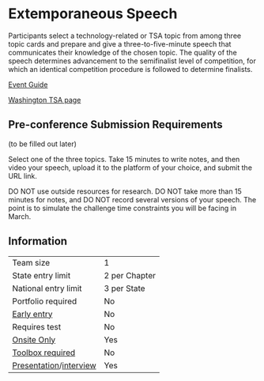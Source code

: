 # Extemporaneous Speech

Participants select a technology-related or TSA topic from among three topic cards and prepare and give a three-to-five-minute speech that communicates their knowledge of the chosen topic. The quality of the speech determines advancement to the semifinalist level of competition, for which an identical competition procedure is followed to determine finalists.

[Event Guide](https://lwsd.sharepoint.com/:b:/r/sites/GR-JHS-TechnologyStudentAssociation-SCA/Shared%20Documents/23-24/Competition/Event%20Guides/HS%20-%20Extemporaneous%20Speech.pdf)

[Washington TSA page](https://www.washingtontsa.org/high-school-events/extemporaneous-speech)

## Pre-conference Submission Requirements

(to be filled out later)

Select one of the three topics. Take 15 minutes to write notes, and then video your speech, upload it to the platform of your choice, and submit the URL link.

DO NOT use outside resources for research. DO NOT take more than 15 minutes for notes, and DO NOT record several versions of your speech. The point is to simulate the challenge time constraints you will be facing in March.

## Information

|                                              |               |
| -------------------------------------------- | ------------- |
| Team size                                    | 1             |
| State entry limit                            | 2 per Chapter |
| National entry limit                         | 3 per State   |
| Portfolio required                           | No            |
| [Early entry](/#terms)                       | No            |
| Requires test                                | No            |
| [Onsite Only](/#terms)                       | Yes           |
| [Toolbox required](/#terms)                  | No            |
| [Presentation](/#terms)/[interview](/#terms) | Yes           |
